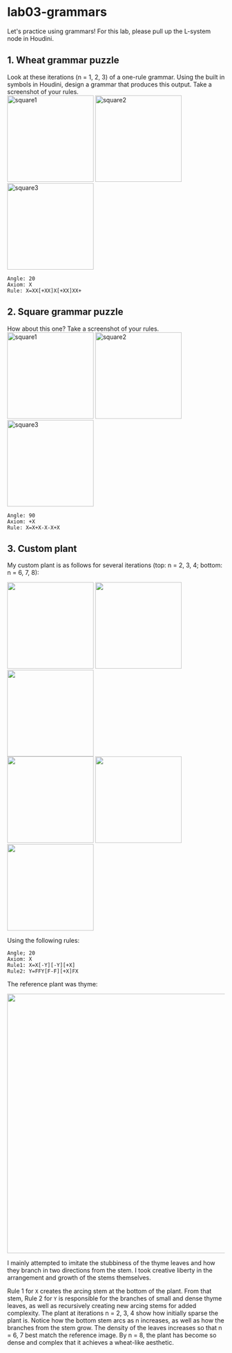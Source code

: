 # lab03-grammars
Let's practice using grammars! For this lab, please pull up the L-system node in Houdini.

## 1. Wheat grammar puzzle
Look at these iterations (n = 1, 2, 3) of a one-rule grammar. Using the built in symbols in Houdini, design a grammar that produces this output. Take a screenshot of your rules.\
<img width="200" alt="square1" src="https://user-images.githubusercontent.com/1758825/193949661-a3a0e1f7-7d68-4b9e-8384-d9991e1e9fd2.png">
<img width="200" alt="square2" src="https://user-images.githubusercontent.com/1758825/193949853-cf2306b3-3537-4c24-91b5-0a3083bc87c0.png">
<img width="200" alt="square3" src="https://user-images.githubusercontent.com/1758825/193949859-5e432b4b-f18d-48b5-a9e9-8d7dba255955.png">

```
Angle: 20
Axiom: X
Rule: X=XX[+XX]X[+XX]XX+
```

## 2. Square grammar puzzle
How about this one? Take a screenshot of your rules.\
<img width="200" alt="square1" src="https://user-images.githubusercontent.com/1758825/193949895-87cdfb43-da7c-4867-ab1b-107e1ba9d2a7.png">
<img width="200" alt="square2" src="https://user-images.githubusercontent.com/1758825/193949904-a9cdfe0f-319e-4ca8-9935-dd338217a7cf.png">
<img width="200" alt="square3" src="https://user-images.githubusercontent.com/1758825/193949910-928e5993-ce26-4681-80f8-ffeb54be4dcf.png">

```
Angle: 90
Axiom: +X
Rule: X=X+X-X-X+X
```

## 3. Custom plant
My custom plant is as follows for several iterations (top: n = 2, 3, 4; bottom: n = 6, 7, 8):

<img width="200" src="https://github.com/user-attachments/assets/52b1f24b-0384-4206-9735-e769cd2adbe8">
<img width="200" src="https://github.com/user-attachments/assets/c8f6463e-c4ae-41e7-b518-6c1fd1548c18">
<img width="200" src="https://github.com/user-attachments/assets/eaf0d30c-b23d-4c16-bad7-c99bcbabc80f">
<br>
<img width="200" src="https://github.com/user-attachments/assets/5021e97c-1f1a-4d1b-8013-a57595aec998">
<img width="200" src="https://github.com/user-attachments/assets/90714578-3d08-452d-b081-0350f4920096">
<img width="200" src="https://github.com/user-attachments/assets/74e29f5b-d3a3-44f1-9c33-68c2c6bc59b2">

Using the following rules:
```
Angle; 20
Axiom: X
Rule1: X=X[-Y][-Y][+X]
Rule2: Y=FFY[F-F][+X]FX
```

The reference plant was thyme:

<img width="600" src="https://github.com/user-attachments/assets/1fba5754-432e-4d0c-aca0-2c3ee0b0d870">

I mainly attempted to imitate the stubbiness of the thyme leaves and how they branch in two directions from the stem.
I took creative liberty in the arrangement and growth of the stems themselves.

Rule 1 for `X` creates the arcing stem at the bottom of the plant.
From that stem, Rule 2 for `Y` is responsible for the branches of small and dense thyme leaves, as well as recursively creating new arcing stems for added complexity.
The plant at iterations n = 2, 3, 4 show how initially sparse the plant is. Notice how the bottom stem arcs as n increases, as well as how the branches from the stem grow.
The density of the leaves increases so that n = 6, 7 best match the reference image.
By n = 8, the plant has become so dense and complex that it achieves a wheat-like aesthetic.
